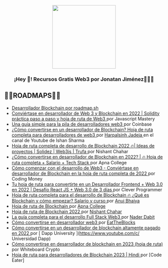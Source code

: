 
<p align="center" width="300">
   <img align="center" width="200" src="https://user-images.githubusercontent.com/101588200/213939889-b4c4d499-cab2-4d70-a562-764eebfa3960.JPG" />
   <h3 align="center">¡Hey 👋! Recursos Gratis Web3 por Jonatan Jiménez👨🏻‍💻</h3>
</p>

## 👨‍💻ROADMAPS👨‍💻

- [Desarrollador Blockchain por roadmap.sh](https://roadmap.sh/blockchain) 
- [ Conviértase en desarrollador de Web 3 y Blockchain en 2022 | Solidity práctica paso a paso y hoja de ruta de Web3 ](https://www.youtube.com/watch?v=aVQJGr2J8io) por Javascript Mastery
- [ Una guía simple para la pila de desarrolladores web3 ](https://www.coinbase.com/blog/a-simple-guide-to-the-web3-developer-stack) por Coinbase
- [ ¿Cómo convertirse en un desarrollador de Blockchain? Hoja de ruta completa para desarrolladores de web3 ](https://www.youtube.com/watch?v=q54j35z3fPQ) por [ Harpalsinh Jadeja ](https://twitter.com/HarpalJadeja11) en el canal de Youtube de Ishan Sharma
- [ Hoja de ruta completa de desarrollo de Blockchain 2022 🔥| Ideas de proyectos | Solidez | Web3js | Trufa ](https://www.youtube.com/watch?v=36ubP5Ydh-A) por Nishant Chahar
- [ ¿Cómo convertirse en desarrollador de Blockchain en 2022? | 🔥 Hoja de ruta completa + Salario + Tech Stack ](https://www.youtube.com/watch?v=uULy2rc6YDc) por Apna College
- [ Cómo comenzar con el desarrollo de Web3 - Conviértase en desarrollador de Blockchain en la hoja de ruta completa de 2022 ](https://www.youtube.com/watch?v=XRIpjWGbGmA) por Coding Money
- [ Tu hoja de ruta para convertirte en un Desarrollador Frontend + Web 3.0 en 2022 | Desafío React JS + Web 3.0 de 3 días ](https://www.youtube.com/watch?v=Lz3m4BI1EfY) por Clever Programmer
- [ Hoja de ruta completa para el desarrollo de Blockchain 🔥 ¿Qué es Blockchain y cómo empezar? Salario y curso ](https://youtu.be/n_5oeZWbseY) por [ Anuj Bhaiya ](https://www.youtube.com/c/AnujBhaiya)
- [ Hoja de ruta de Blockchain ](https://www.youtube.com/watch?v=uULy2rc6YDc) por [ Apna College ](https://www.youtube.com/c/ApnaCollegeOfficial)
- [ Hoja de ruta de Blockchain 2022 ](https://www.youtube.com/watch?v=36ubP5Ydh-A) por [ Nishant Chahar ](https://www.youtube.com/c/NishantChahar11)
- [ La guía completa para el desarrollo Full Stack Web3 ](https://www.youtube.com/watch?v=nRMo5jjgCr4) por [ Nader Dabit ](https://www.youtube.com/c/naderdabit)
- [ Cómo convertirse en desarrollador web3 ](https://www.youtube.com/watch?v=rOmE-aDWh2w) por [ EatTheBlocks ](https://www.youtube.com/c/EatTheBlocks)
- [ Cómo convertirse en un desarrollador de blockchain altamente pagado en 2022 ](https://www.youtube.com/watch?v=uGPC9wNTBbw&t=2394s) por [ Dapp University ](https://www.youtube.com/c/ Universidad Dapp)
- [ Cómo convertirse en desarrollador de blockchain en 2023 (hoja de ruta) ](https://www.youtube.com/watch?v=zglv3lCchSo) por Whiteboard Crypto
- [ Hoja de ruta para desarrolladores de Blockchain 2023 | Hindi ](https://www.youtube.com/watch?v=F8ap0o3CTGo) por [Code Eater]
